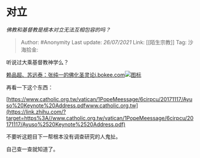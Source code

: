 # 对立
*佛教和基督教是根本对立无法互相包容的吗？*

> Author: #Anonymity
> Last update: *26/07/2021*
> Link: [[陌生宗教]]
> Tag:
> 沙海拾金:

听说过大乘基督教神学么？

[赖品超、苏远泰：张纯一的佛化圣灵论​i.bokee.com![图标](https://pic1.zhimg.com/v2-bf96c5caffb2ccb2feedfec9eb9d6204_ipico.jpg)](https://link.zhihu.com/?target=http%3A//i.bokee.com/v1.php/blog/view/uname/rjjdt/bid/6903988)

再看一下这个东西：

[https://www.catholic.org.tw/vatican/1PopeMeessage/6cirpcu/20171117/Ayuso%20Keynote%20Address.pdf​www.catholic.org.tw](https://link.zhihu.com/?target=https%3A//www.catholic.org.tw/vatican/1PopeMeessage/6cirpcu/20171117/Ayuso%2520Keynote%2520Address.pdf)

不要听这题目下一帮根本没有调查研究的人鬼扯。

自己查一查就知道了。
